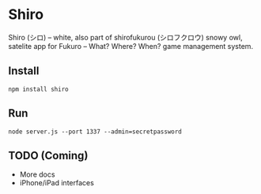 # Shiro

Shiro (シロ) – white, also part of shirofukurou (シロフクロウ) snowy owl,
satelite app for Fukuro – What? Where? When? game management system.

## Install

```
npm install shiro
```

## Run
```
node server.js --port 1337 --admin=secretpassword
```

## TODO (Coming)
- More docs
- iPhone/iPad interfaces
